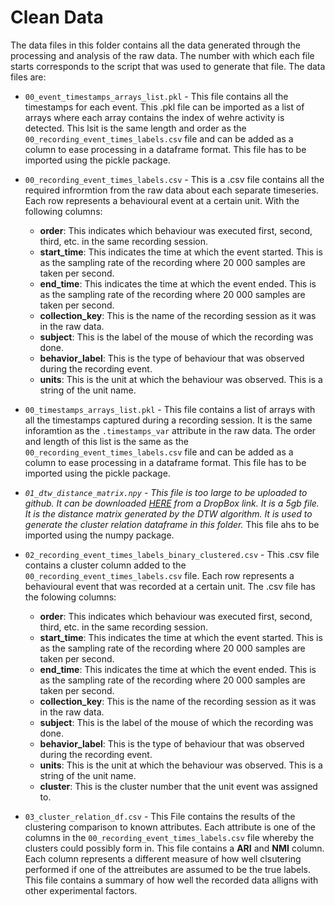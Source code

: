 # Clean Data

The data files in this folder contains all the data generated through the processing and analysis of the raw data. The number with which each file starts corresponds to the script that was used to generate that file. The data files are:

- `00_event_timestamps_arrays_list.pkl` - This file contains all the timestamps for each event. This .pkl file can be imported as a list of arrays where each array contains the index of wehre activity is detected. This lsit is the same length and order as the `00_recording_event_times_labels.csv` file and can be added as a column to ease processing in a dataframe format. This file has to be imported using the pickle package.


- `00_recording_event_times_labels.csv` - This is a .csv file contains all the required infrormtion from the raw data about each separate timeseries. Each row represents a behavioural event at a certain unit. With the following columns:
  - **order**: This indicates which behaviour was executed first, second, third, etc. in the same recording session.
  - **start_time**: This indicates the time at which the event started. This is as the sampling rate of the recording where 20 000 samples are taken per second.
  - **end_time**: This indicates the time at which the event ended. This is as the sampling rate of the recording where 20 000 samples are taken per second.
  - **collection_key**: This is the name of the recording session as it was in the raw data.
  - **subject**: This is the label of the mouse of which the recording was done.
  - **behavior_label**: This is the type of behaviour that was observed during the recording event.
  - **units**: This is the unit at which the behaviour was observed. This is a string of the unit name.


- `00_timestamps_arrays_list.pkl` - This file contains a list of arrays with all the timestamps captured during a recording session. It is the same inforamtion as the `.timestamps_var` attribute in the raw data. The order and length of this list is the same as the `00_recording_event_times_labels.csv` file and can be added as a column to ease processing in a dataframe format. This file has to be imported using the pickle package.


- *`01_dtw_distance_matrix.npy` - This file is too large to be uploaded to github. It can be downloaded [HERE](https://www.dropbox.com/scl/fi/q61v8jj0i37oupf9qt5dg/01_dtw_distance_matrix.npy?rlkey=9uhquk7s2cq3dfogcv8wifk9u&dl=0) from a DropBox link. It is a 5gb file. It is the distance matrix generated by the DTW algorithm. It is used to generate the cluster relation dataframe in this folder.* This file ahs to be imported using the numpy package.


- `02_recording_event_times_labels_binary_clustered.csv` - This .csv file contains a cluster column added to the `00_recording_event_times_labels.csv` file. Each row represents a behavioural event that was recorded at a certain unit. The .csv file has the folowing columns:
  - **order**: This indicates which behaviour was executed first, second, third, etc. in the same recording session.
  - **start_time**: This indicates the time at which the event started. This is as the sampling rate of the recording where 20 000 samples are taken per second.
  - **end_time**: This indicates the time at which the event ended. This is as the sampling rate of the recording where 20 000 samples are taken per second.
  - **collection_key**: This is the name of the recording session as it was in the raw data.
  - **subject**: This is the label of the mouse of which the recording was done.
  - **behavior_label**: This is the type of behaviour that was observed during the recording event.
  - **units**: This is the unit at which the behaviour was observed. This is a string of the unit name.
  - **cluster**: This is the cluster number that the unit event was assigned to.


- `03_cluster_relation_df.csv` - This File contains the results of the clustering comparison to known attributes. Each attribute is one of the columns in the `00_recording_event_times_labels.csv` file whereby the clusters could possibly form in. This file contains a **ARI** and **NMI** column. Each column represents a different measure of how well clsutering performed if one of the attreibutes are assumed to be the true labels. This file contains a summary of how well the recorded data alligns with other experimental factors. 


